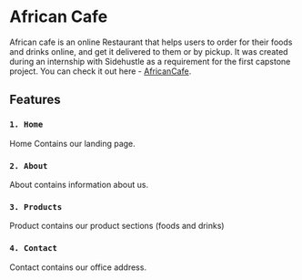 # African Cafe
African cafe is an online Restaurant that helps
users to order for their foods and drinks online,
and get it delivered to them or by pickup. It was created during an internship with Sidehustle as a requirement for the first capstone project.
You can check it out here - [AfricanCafe](https://africancafe.netlify.app/).

## Features

### `1. Home`
Home Contains our landing page.

### `2. About`
About contains information about us.

### `3. Products`
Product contains our product sections (foods and drinks)

### `4. Contact`
Contact contains our office address.
